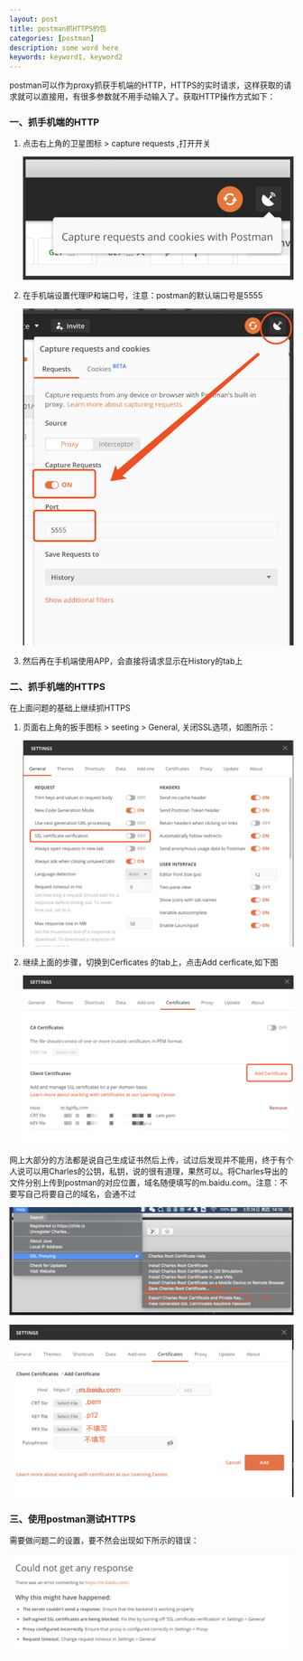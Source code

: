 ```yaml
---
layout: post
title: postman抓HTTPS的包
categories: [postman]
description: some word here
keywords: keyword1, keyword2
---
```


postman可以作为proxy抓获手机端的HTTP，HTTPS的实时请求，这样获取的请求就可以直接用，有很多参数就不用手动输入了。获取HTTP操作方式如下：

### 一、抓手机端的HTTP

1. 点击右上角的卫星图标 > capture requests ,打开开关

   ![](/images/2020-03-26-1-1.png)

2. 在手机端设置代理IP和端口号，注意：postman的默认端口号是5555

   ![](/images/2020-03-26-1.png)

3. 然后再在手机端使用APP，会直接将请求显示在History的tab上


### 二、抓手机端的HTTPS

在上面问题的基础上继续抓HTTPS

1. 页面右上角的扳手图标 > seeting > General, 关闭SSL选项，如图所示：

   ![](/images/2020-03-26-2.png)

2. 继续上面的步骤，切换到Cerficates 的tab上，点击Add cerficate,如下图

   ![](/images/2020-03-26-3-3.png)

网上大部分的方法都是说自己生成证书然后上传，试过后发现并不能用，终于有个人说可以用Charles的公钥，私钥，说的很有道理，果然可以。将Charles导出的文件分别上传到postman的对应位置，域名随便填写的m.baidu.com。注意：不要写自己将要自己的域名，会通不过

   ![](/images/2020-03-26-4.png)

   ![](/images/2020-03-26-3.png)


### 三、使用postman测试HTTPS

需要做问题二的设置，要不然会出现如下所示的错误：

   ![](/images/2020-03-26-5.png)
